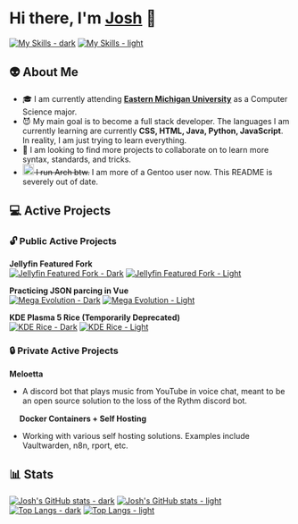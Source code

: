 <!-- [<img align="right" src="https://spotify-readme.vercel.app/api?rainbow=true&scan=true" width="50%">](https://open.spotify.com/user/sarge8478#gh-light-mode-only)
[<img align="right" src="https://spotify-readme.vercel.app/api?theme=dark&rainbow=true&scan=true" width="50%">](https://open.spotify.com/user/sarge8478#gh-dark-mode-only) -->



# Hi there, I'm [Josh](https://joshrandall.net/about) :wave:
[![My Skills - dark](https://skillicons.dev/icons?i=arch,nix,ae,arduino,au,bash,c,cloudflare,css,discord,bots,docker,eclipse,git,github,html,ai,js,java,md,linux,octave,ps,pr,py,svg,vim,vscode,powershell,mastodon,neovim,ubuntu,vue,vite,pycharm,gitlab,apple,astro,mint,windows,fediverse,r,nodejs,react,php,debian&theme=dark#gh-dark-mode-only)](https://skillicons.dev#gh-dark-mode-only)
[![My Skills - light](https://skillicons.dev/icons?i=arch,nix,ae,arduino,au,bash,c,cloudflare,css,discord,bots,docker,eclipse,git,github,html,ai,js,java,md,linux,octave,ps,pr,py,svg,vim,vscode,powershell,mastodon,neovim,ubuntu,vue,vite,pycharm,gitlab,apple,astro,mint,windows,fediverse,r,nodejs,react,php,debian&theme=light#gh-light-mode-only)](https://skillicons.dev#gh-light-mode-only)<br>


<!--### 🎧 My Spotify Player -->
<!-- [![Spotify - Light](https://spotify-readme.vercel.app/api?rainbow=true&scan=true#gh-light-mode-only)](#gh-light-mode-only)
[![Spotify - Dark](https://spotify-readme.vercel.app/api?theme=dark&rainbow=true&scan=true#gh-dark-mode-only)](#gh-dark-mode-only) -->
<!-- [<img class="spotify" src="https://spotify-readme.vercel.app/api?rainbow=true&scan=true#gh-light-mode-only">](https://github.com/joshrandall8478/Spotify-Readme#gh-light-mode-only)
[<img class="spotify" src="https://spotify-readme.vercel.app/api?theme=dark&rainbow=true&scan=true#gh-dark-mode-only">](https://github.com/joshrandall8478/Spotify-Readme#gh-dark-mode-only) -->

## :alien: About Me
- :mortar_board: I am currently attending [__Eastern Michigan University__](https://emich.edu) as a Computer Science major.
- :smiling_imp: My main goal is to become a full stack developer. The languages I am currently learning are currently **CSS, HTML, Java, Python, JavaScript**. In reality, I am just trying to learn everything.
- :eyes: I am looking to find more projects to collaborate on to learn more syntax, standards, and tricks.
- ~~<img height=20px src="https://cdn0.iconfinder.com/data/icons/flat-round-system/512/archlinux-512.png"> I run Arch btw.~~ I am more of a Gentoo user now. This README is severely out of date.


## :computer: Active Projects 
### :unlock: Public Active Projects
**Jellyfin Featured Fork**<br>
[![Jellyfin Featured Fork - Dark](https://github-readme-stats.vercel.app/api/pin/?username=joshrandall8478&repo=jellyfin-featured&theme=dark#gh-dark-mode-only)](https://github.com/joshrandall8478/jellyfin-featured#gh-dark-mode-only)
[![Jellyfin Featured Fork - Light](https://github-readme-stats.vercel.app/api/pin/?username=joshrandall8478&repo=jellyfin-featured&theme=default#gh-light-mode-only)](https://github.com/joshrandall8478/jellyfin-featured#gh-light-mode-only)

**Practicing JSON parcing in Vue**<br>
[![Mega Evolution - Dark](https://github-readme-stats.vercel.app/api/pin/?username=joshrandall8478&repo=mega-evolution&theme=dark#gh-dark-mode-only)](https://github.com/joshrandall8478/mega-evolution#gh-dark-mode-only)
[![Mega Evolution - Light](https://github-readme-stats.vercel.app/api/pin/?username=joshrandall8478&repo=mega-evolution&theme=default#gh-light-mode-only)](https://github.com/joshrandall8478/mega-evolution#gh-light-mode-only)

**KDE Plasma 5 Rice (Temporarily Deprecated)**<br>
[![KDE Rice - Dark](https://github-readme-stats.vercel.app/api/pin/?username=joshrandall8478&repo=kde-rice&theme=dark#gh-dark-mode-only)](https://github.com/joshrandall8478/kde-rice#gh-dark-mode-only)
[![KDE Rice - Light](https://github-readme-stats.vercel.app/api/pin/?username=joshrandall8478&repo=kde-rice&theme=default#gh-light-mode-only)](https://github.com/joshrandall8478/kde-rice#gh-light-mode-only)

### :lock: Private Active Projects
**Meloetta**<br>
- A discord bot that plays music from YouTube in voice chat, meant to be an open source solution to the loss of the Rythm discord bot.

**<img src="https://cdn-icons-png.flaticon.com/512/919/919853.png" width=15px height=auto> Docker Containers + Self Hosting**<br>
- Working with various self hosting solutions. Examples include Vaultwarden, n8n, rport, etc.

## :bar_chart: Stats
[![Josh's GitHub stats - dark](https://github-readme-stats.vercel.app/api?username=joshrandall8478&count_private=true&show_icons=true&theme=dark#gh-dark-mode-only)](https://github.com/anuraghazra/github-readme-stats#gh-dark-mode-only)
[![Josh's GitHub stats - light](https://github-readme-stats.vercel.app/api?username=joshrandall8478&count_private=true&show_icons=true&theme=default#gh-light-mode-only)](https://github.com/anuraghazra/github-readme-stats#gh-light-mode-only)
[![Top Langs - dark](https://github-readme-stats.vercel.app/api/top-langs/?username=joshrandall8478&langs_count=10&layout=compact&count_private=true&theme=dark#gh-dark-mode-only)](https://github.com/anuraghazra/github-readme-stats#gh-dark-mode-only)
[![Top Langs - light](https://github-readme-stats.vercel.app/api/top-langs/?username=joshrandall8478&langs_count=10&layout=compact&count_private=true&theme=default#gh-light-mode-only)](https://github.com/anuraghazra/github-readme-stats#gh-light-mode-only)
<br>
<!---
- 👋 Hi, I’m @joshrandall8478
- 👀 I’m interested in coding basic, yet effective programs
- 🌱 I’m currently learning Python, C/C++, and Java
- 💞️ I’m looking to collaborate on many things relating to school and work
- 🤓 I am fluent in Windows, macOS, and Linux
- 🙌 I use Arch BTW
- 📫 How to reach me: @joshrandall8478 on social media, or josh@joshrandall.net

<!---
joshrandall8478/joshrandall8478 is a ✨ special ✨ repository because its `README.md` (this file) appears on your GitHub profile.
You can click the Preview link to take a look at your changes.
